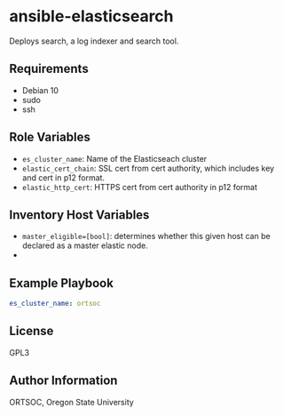 ansible-elasticsearch
=========

Deploys search, a log indexer and search tool.

Requirements
------------

- Debian 10
- sudo
- ssh

Role Variables
--------------

- `es_cluster_name`: Name of the Elasticseach cluster
- `elastic_cert_chain`: SSL cert from cert authority, which includes key and cert in p12 format.
- `elastic_http_cert`: HTTPS cert from cert authority in p12 format

Inventory Host Variables
----------------

- `master_eligible=[bool]`: determines whether this given host can be declared as a master elastic node.
- 
Example Playbook
----------------

```yaml
es_cluster_name: ortsoc
```
License
-------

GPL3

Author Information
------------------

ORTSOC, Oregon State University
